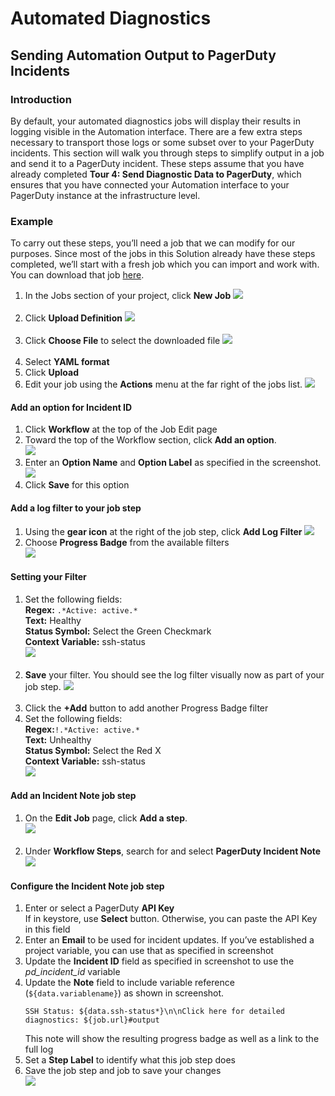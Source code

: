 # Automated Diagnostics

## Sending Automation Output to PagerDuty Incidents

### Introduction
By default, your automated diagnostics jobs will display their results in logging visible in the Automation interface.  There are a few extra steps necessary to transport those logs or some subset over to your PagerDuty incidents.  This section will walk you through steps to simplify output in a job and send it to a PagerDuty incident.  These steps assume that you have already completed **Tour 4: Send Diagnostic Data to PagerDuty**, which ensures that you have connected your Automation interface to your PagerDuty instance at the infrastructure level.

### Example
To carry out these steps, you’ll need a job that we can modify for our purposes.  Since most of the jobs in this Solution already have these steps completed, we’ll start with a fresh job which you can import and work with.  You can download that job [here](http:///assets/text/ssh_status.yaml).

1. In the Jobs section of your project, click **New Job**
   ![](/assets/img/sending1.png)<br><br>
2. Click **Upload Definition**
   ![](/assets/img/sending2.png)<br><br>
3. Click **Choose File** to select the downloaded file
   ![](/assets/img/sending3.png)<br><br>
4. Select **YAML format**
5. Click **Upload**
6. Edit your job using the **Actions** menu at the far right of the jobs list.
   ![](/assets/img/sending16.png)

#### Add an option for Incident ID
1. Click **Workflow** at the top of the Job Edit page
2. Toward the top of the Workflow section, click **Add an option**.<br>
   ![](/assets/img/sending5.png)
3. Enter an **Option Name** and **Option Label** as specified in the screenshot.
   ![](/assets/img/sending6.png)
4. Click **Save** for this option

#### Add a log filter to your job step
1. Using the **gear icon** at the right of the job step, click **Add Log Filter**
   ![](/assets/img/sending8.png)
2. Choose **Progress Badge** from the available filters<br>
   ![](/assets/img/sending9.png)

#### Setting your Filter
1. Set the following fields:<br>
   **Regex:** `.*Active: active.*`<br>
   **Text:** Healthy<br>
   **Status Symbol:** Select the Green Checkmark<br>
   **Context Variable:** ssh-status<br>
   ![](/assets/img/sending10.png)<br><br>
2. **Save** your filter. You should see the log filter visually now as part of your job step.
   ![](/assets/img/sending11.png)<br><br>
3. Click the **+Add** button to add another Progress Badge filter
4. Set the following fields:<br>
   **Regex:**`!.*Active: active.*`<br>
   **Text:** Unhealthy<br>
   **Status Symbol:** Select the Red X<br>
   **Context Variable:** ssh-status<br>
   ![](/assets/img/sending12.png)

#### Add an Incident Note job step
1. On the **Edit Job** page, click **Add a step**.<br>
   ![](/assets/img/sending13.png)<br><br>
2. Under **Workflow Steps**, search for and select **PagerDuty Incident Note**    
   ![](/assets/img/sending14.png)

#### Configure the Incident Note job step
1. Enter or select a PagerDuty **API Key**<br>
   If in keystore, use **Select** button.  Otherwise, you can paste the API Key in this field
2. Enter an **Email** to be used for incident updates.  If you’ve established a project variable, you can use that as specified in screenshot
3. Update the **Incident ID** field as specified in screenshot to use the _pd_incident_id_ variable
4. Update the **Note** field to include variable reference (`${data.variablename}`) as shown in screenshot.
    ```
    SSH Status: ${data.ssh-status*}\n\nClick here for detailed diagnostics: ${job.url}#output
    ```    
   This note will show the resulting progress badge as well as a link to the full log
5. Set a **Step Label** to identify what this job step does
6. Save the job step and job to save your changes<br>
   ![](/assets/img/sending15.png)